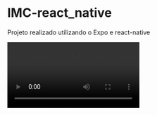 # IMC-react_native
Projeto realizado utilizando o Expo e react-native

![video](https://user-images.githubusercontent.com/65667183/103592649-591b6b80-4ed2-11eb-90a7-43eefc55ee10.mp4)
